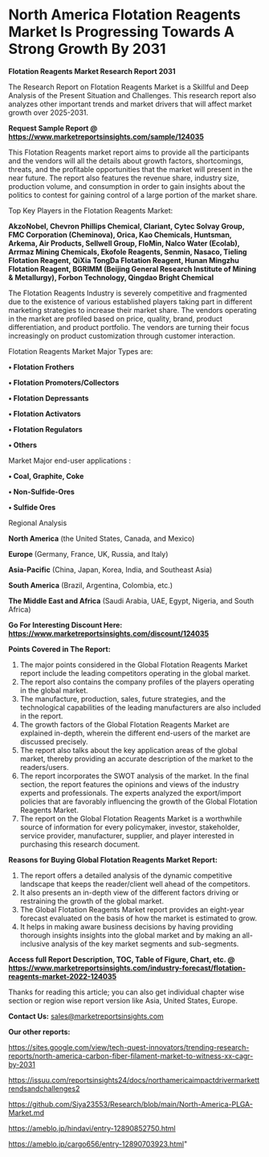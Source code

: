 # North America Flotation Reagents Market Is Progressing Towards A Strong Growth By 2031

<strong>Flotation Reagents Market Research Report 2031</strong>

The Research Report on Flotation Reagents Market is a Skillful and Deep Analysis of the Present Situation and Challenges. This research report also analyzes other important trends and market drivers that will affect market growth over 2025-2031.

<strong>Request Sample Report @ <a href=https://www.marketreportsinsights.com/sample/124035>https://www.marketreportsinsights.com/sample/124035</a></strong>

This Flotation Reagents market report aims to provide all the participants and the vendors will all the details about growth factors, shortcomings, threats, and the profitable opportunities that the market will present in the near future. The report also features the revenue share, industry size, production volume, and consumption in order to gain insights about the politics to contest for gaining control of a large portion of the market share.

Top Key Players in the Flotation Reagents Market:

<strong>AkzoNobel, Chevron Phillips Chemical, Clariant, Cytec Solvay Group, FMC Corporation (Cheminova), Orica, Kao Chemicals, Huntsman, Arkema, Air Products, Sellwell Group, FloMin, Nalco Water (Ecolab), Arrmaz Mining Chemicals, Ekofole Reagents, Senmin, Nasaco, Tieling Flotation Reagent, QiXia TongDa Flotation Reagent, Hunan Mingzhu Flotation Reagent, BGRIMM (Beijing General Research Institute of Mining & Metallurgy), Forbon Technology, Qingdao Bright Chemical</strong>

The Flotation Reagents Industry is severely competitive and fragmented due to the existence of various established players taking part in different marketing strategies to increase their market share. The vendors operating in the market are profiled based on price, quality, brand, product differentiation, and product portfolio. The vendors are turning their focus increasingly on product customization through customer interaction.

Flotation Reagents Market Major Types are:

<strong>• Flotation Frothers

• Flotation Promoters/Collectors

• Flotation Depressants

• Flotation Activators

• Flotation Regulators

• Others</strong>

Market Major end-user applications :

<strong>• Coal, Graphite, Coke

• Non-Sulfide-Ores

• Sulfide Ores</strong>

Regional Analysis

</u><strong><b>North America</b></strong> (the United States, Canada, and Mexico)

<strong><b>Europe </b></strong>(Germany, France, UK, Russia, and Italy)

<strong><b>Asia-Pacific</b></strong> (China, Japan, Korea, India, and Southeast Asia)

<strong><b>South America</b></strong> (Brazil, Argentina, Colombia, etc.)

<strong><b>The Middle East and Africa</b></strong> (Saudi Arabia, UAE, Egypt, Nigeria, and South Africa)

<strong>Go For Interesting Discount Here: <a href=https://www.marketreportsinsights.com/discount/124035>https://www.marketreportsinsights.com/discount/124035</a></strong>

<strong>Points Covered in The Report:</strong>
<ol>
  <li>The major points considered in the Global Flotation Reagents Market report include the leading competitors operating in the global market.</li>
  <li>The report also contains the company profiles of the players operating in the global market.</li>
  <li>The manufacture, production, sales, future strategies, and the technological capabilities of the leading manufacturers are also included in the report.</li>
  <li>The growth factors of the Global Flotation Reagents Market are explained in-depth, wherein the different end-users of the market are discussed precisely.</li>
  <li>The report also talks about the key application areas of the global market, thereby providing an accurate description of the market to the readers/users.</li>
  <li>The report incorporates the SWOT analysis of the market. In the final section, the report features the opinions and views of the industry experts and professionals. The experts analyzed the export/import policies that are favorably influencing the growth of the Global Flotation Reagents Market.</li>
  <li>The report on the Global Flotation Reagents Market is a worthwhile source of information for every policymaker, investor, stakeholder, service provider, manufacturer, supplier, and player interested in purchasing this research document.</li>
</ol>
<strong>Reasons for Buying Global Flotation Reagents Market Report:</strong>

<ol>
  <li>The report offers a detailed analysis of the dynamic competitive landscape that keeps the reader/client well ahead of the competitors.</li>
  <li>It also presents an in-depth view of the different factors driving or restraining the growth of the global market.</li>
  <li>The Global Flotation Reagents Market report provides an eight-year forecast evaluated on the basis of how the market is estimated to grow.</li>
  <li>It helps in making aware business decisions by having providing thorough insights insights into the global market and by making an all-inclusive analysis of the key market segments and sub-segments.</li>
</ol>
<strong>Access full Report Description, TOC, Table of Figure, Chart, etc. @ <a href=https://www.marketreportsinsights.com/industry-forecast/flotation-reagents-market-2022-124035>https://www.marketreportsinsights.com/industry-forecast/flotation-reagents-market-2022-124035</a></strong>


Thanks for reading this article; you can also get individual chapter wise section or region wise report version like Asia, United States, Europe.

<strong>Contact Us:</strong>
sales@marketreportsinsights.com

<strong>Our other reports:</strong>

<a href=https://sites.google.com/view/tech-quest-innovators/trending-research-reports/north-america-carbon-fiber-filament-market-to-witness-xx-cagr-by-2031>https://sites.google.com/view/tech-quest-innovators/trending-research-reports/north-america-carbon-fiber-filament-market-to-witness-xx-cagr-by-2031</a>

<a href=https://issuu.com/reportsinsights24/docs/northamericaimpactdrivermarkettrendsandchallenges2>https://issuu.com/reportsinsights24/docs/northamericaimpactdrivermarkettrendsandchallenges2</a>

<a href=https://github.com/Siya23553/Research/blob/main/North-America-PLGA-Market.md>https://github.com/Siya23553/Research/blob/main/North-America-PLGA-Market.md</a>

<a href=https://ameblo.jp/hindavi/entry-12890852750.html>https://ameblo.jp/hindavi/entry-12890852750.html</a>

<a href=https://ameblo.jp/cargo656/entry-12890703923.html>https://ameblo.jp/cargo656/entry-12890703923.html</a>"
